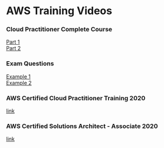 # AWS Training Videos

### Cloud Practitioner Complete Course
[Part 1](https://www.youtube.com/watch?v=vPja2_0MapE&feature=youtu.be) </br>
[Part 2](https://www.youtube.com/watch?v=HK3OQBQGzaE)

### Exam Questions
[Example 1](https://www.youtube.com/watch?v=vPja2_0MapE&feature=youtu.be) </br>
[Example 2](https://www.youtube.com/watch?v=bVUkofgOMcA)

### AWS Certified Cloud Practitioner Training 2020
[link](https://www.youtube.com/watch?v=3hLmDS179YE)

### AWS Certified Solutions Architect - Associate 2020
[link](https://www.youtube.com/watch?v=Ia-UEYYR44s)
